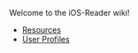 Welcome to the iOS-Reader wiki!

* [Resources](https://github.com/NYPL/iOS-Reader/wiki/Resources)
* [User Profiles](https://github.com/NYPL/iOS-Reader/wiki/User-Profiles)